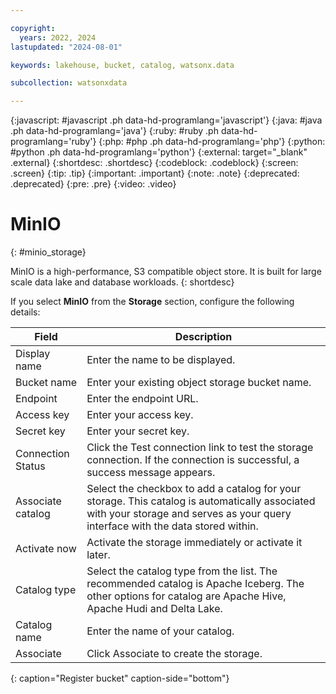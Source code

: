 ```yaml
---

copyright:
  years: 2022, 2024
lastupdated: "2024-08-01"

keywords: lakehouse, bucket, catalog, watsonx.data

subcollection: watsonxdata

---
```


{:javascript: #javascript .ph data-hd-programlang='javascript'}
{:java: #java .ph data-hd-programlang='java'}
{:ruby: #ruby .ph data-hd-programlang='ruby'}
{:php: #php .ph data-hd-programlang='php'}
{:python: #python .ph data-hd-programlang='python'}
{:external: target="_blank" .external}
{:shortdesc: .shortdesc}
{:codeblock: .codeblock}
{:screen: .screen}
{:tip: .tip}
{:important: .important}
{:note: .note}
{:deprecated: .deprecated}
{:pre: .pre}
{:video: .video}

# MinIO
{: #minio_storage}

MinIO is a high-performance, S3 compatible object store. It is built for large scale data lake and database workloads.
{: shortdesc}

 If you select **MinIO** from the **Storage** section, configure the following details:

 | Field | Description |
 |--------------------------|----------------|
 | Display name | Enter the name to be displayed.|
 | Bucket name | Enter your existing object storage bucket name.|
 | Endpoint | Enter the endpoint URL.|
 | Access key | Enter your access key. |
 | Secret key | Enter your secret key. |
 | Connection Status | Click the Test connection link to test the storage connection. If the connection is successful, a success message appears.|
 | Associate catalog | Select the checkbox to add a catalog for your storage. This catalog is automatically associated with your storage and serves as your query interface with the data stored within. |
 | Activate now| Activate the storage immediately or activate it later. |
 | Catalog type | Select the catalog type from the list. The recommended catalog is Apache Iceberg. The other options for catalog are Apache Hive, Apache Hudi and Delta Lake.|
 | Catalog name | Enter the name of your catalog.|
 | Associate | Click Associate to create the storage. |
 {: caption="Register bucket" caption-side="bottom"}
